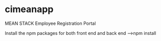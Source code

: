 # cimeanapp
MEAN STACK Employee Registration Portal

Install the npm packages for both front end and back end
-->npm install
